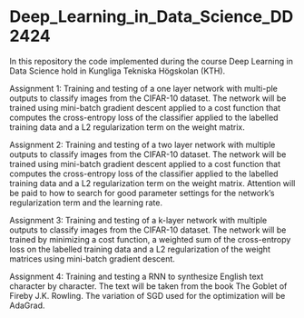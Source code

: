 # Deep_Learning_in_Data_Science_DD2424
In this repository  the code implemented during the course Deep Learning in Data Science hold in Kungliga Tekniska Högskolan (KTH).

Assignment 1: Training and testing of a one layer network with multi-ple outputs to classify images from the CIFAR-10 dataset. The network will be trained using mini-batch gradient descent applied to a cost function that computes the cross-entropy loss of the classifier applied to the labelled training data and a L2 regularization term on the weight matrix.

Assignment 2: Training and testing of a two layer network with multiple outputs to classify images from the CIFAR-10 dataset. The network will be trained using mini-batch gradient descent applied to a cost function that computes the cross-entropy loss of the classifier applied to the labelled training data and a L2 regularization term on the weight matrix. Attention will be paid to how to search for good parameter settings for the network’s regularization term and the learning rate. 

Assignment 3: Training and testing of a k-layer network  with  multiple outputs to classify images from the CIFAR-10 dataset. The network will be trained by minimizing a cost function, a weighted sum of the cross-entropy loss on the labelled training data and a L2 regularization of the weight matrices using mini-batch gradient descent.

Assignment 4: Training and testing a RNN to synthesize English text character by character. The text will be taken from the book The Goblet of Fireby J.K. Rowling. The variation of SGD used for the optimization will be AdaGrad.
